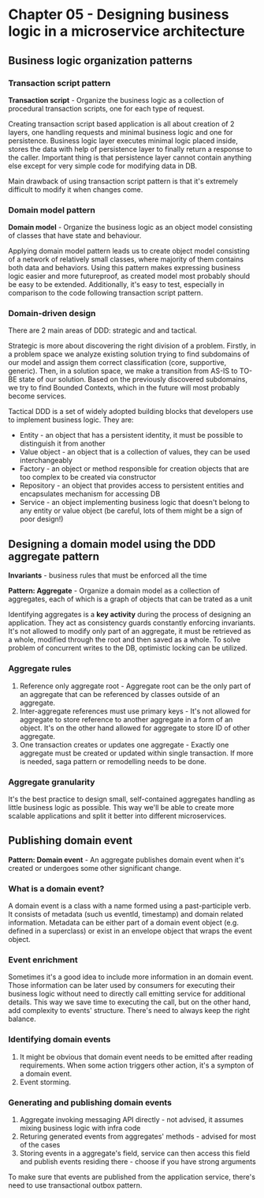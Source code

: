 # Chapter 05 - Designing business logic in a microservice architecture

## Business logic organization patterns

### Transaction script pattern

**Transaction script** - Organize the business logic as a collection of procedural transaction scripts, one for each type of request.

Creating transaction script based application is all about creation of 2 layers, one handling requests and minimal business logic and one for persistence. Business logic layer executes minimal logic placed inside, stores the data with help of persistence layer to finally return a response to the caller. Important thing is that persistence layer cannot contain anything else except for very simple code for modifying data in DB.

Main drawback of using transaction script pattern is that it's extremely difficult to modify it when changes come.

### Domain model pattern

**Domain model** - Organize the business logic as an object model consisting of classes that have state and behaviour.

Applying domain model pattern leads us to create object model consisting of a network of relatively small classes, where majority of them contains both data and behaviors. Using this pattern makes expressing business logic easier and more futureproof, as created model most probably should be easy to be extended. Additionally, it's easy to test, especially in comparison to the code following transaction script pattern.

### Domain-driven design

There are 2 main areas of DDD: strategic and and tactical.

Strategic is more about discovering the right division of a problem. Firstly, in a problem space we analyze existing solution trying to find subdomains of our model and assign them correct classification (core, supportive, generic). Then, in a solution space, we make a transition from AS-IS to TO-BE state of our solution. Based on the previously discovered subdomains, we try to find Bounded Contexts, which in the future will most probably become services.

Tactical DDD is a set of widely adopted building blocks that developers use to implement business logic. They are:
- Entity - an object that has a persistent identity, it must be possible to distinguish it from another
- Value object - an object that is a collection of values, they can be used interchangeably 
- Factory - an object or method responsible for creation objects that are too complex to be created via constructor
- Repository - an object that provides access to persistent entities and encapsulates mechanism for accessing DB
- Service - an object implementing business logic that doesn't belong to any entity or value object (be careful, lots of them might be a sign of poor design!)

## Designing a domain model using the DDD aggregate pattern

**Invariants** - business rules that must be enforced all the time

**Pattern: Aggregate** - Organize a domain model as a collection of aggregates, each of which is a graph of objects that can be trated as a unit

Identifying aggregates is a **key activity** during the process of designing an application. They act as consistency guards constantly enforcing invariants. It's not allowed to modify only part of an aggregate, it must be retrieved as a whole, modified through the root and then saved as a whole. To solve problem of concurrent writes to the DB, optimistic locking can be utilized.

### Aggregate rules

1. Reference only aggregate root - Aggregate root can be the only part of an aggregate that can be referenced by classes outside of an aggregate.
2. Inter-aggregate references must use primary keys - It's not allowed for aggregate to store reference to another aggregate in a form of an object. It's on the other hand allowed for aggregate to store ID of other aggregate.
3. One transaction creates or updates one aggregate - Exactly one aggregate must be created or updated within single transaction. If more is needed, saga pattern or remodelling needs to be done.

### Aggregate granularity

It's the best practice to design small, self-contained aggregates handling as little business logic as possible. This way we'll be able to create more scalable applications and split it better into different microservices. 

## Publishing domain event

**Pattern: Domain event** - An aggregate publishes domain event when it's created or undergoes some other significant change.

### What is a domain event?

A domain event is a class with a name formed using a past-participle verb. It consists of metadata (such us eventId, timestamp) and domain related information. Metadata can be either part of a domain event object (e.g. defined in a superclass) or exist in an envelope object that wraps the event object.

### Event enrichment

Sometimes it's a good idea to include more information in an domain event. Those information can be later used by consumers for executing their business logic without need to directly call emitting service for additional details. This way we save time to executing the call, but on the other hand, add complexity to events' structure. There's need to always keep the right balance.

### Identifying domain events

1. It might be obvious that domain event needs to be emitted after reading requirements. When some action triggers other action, it's a sympton of a domain event.
2. Event storming.

### Generating and publishing domain events

1. Aggregate invoking messaging API directly - not advised, it assumes mixing business logic with infra code
2. Returing generated events from aggregates' methods - advised for most of the cases
3. Storing events in a aggregate's field, service can then access this field and publish events residing there - choose if you have strong arguments

To make sure that events are published from the application service, there's need to use transactional outbox pattern.
